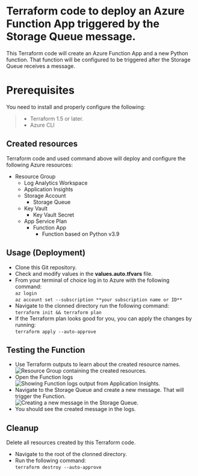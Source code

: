 
# Terraform code to deploy an Azure Function App triggered by the Storage Queue message.



This Terraform code will create an Azure Function App and a new Python function. That function will be configured to be triggered after the Storage Queue receives a message.




# Prerequisites



You need to install and properly configure the following:
>* Terraform 1.5 or later.
>* Azure CLI


## Created resources



Terraform code and used command above will deploy and configure the following Azure resources:

* Resource Group
  * Log Analytics Workspace
  * Application Insights
  * Storage Account
    * Storage Queue
  * Key Vault
    * Key Vault Secret
  * App Service Plan
    * Function App
      * Function based on Python v3.9


## Usage (Deployment)



- Clone this Git repository.
- Check and modify values in the **values.auto.tfvars** file.
- From your terminal of choice log in to Azure with the following command:\
```az login```\
```az account set --subscription **your subscription name or ID**```
- Navigate to the clonned directory run the following command:\
```terraform init && terraform plan```
- If the Terraform plan looks good for you, you can apply the changes by running:\
```terraform apply --auto-approve```



## Testing the Function
- Use Terraform outputs to learn about the created resource names.\
![Resource Group containing the created resources.](https://github.com/HovhannesHovakimyan/azure-function-app-terraform/blob/265753b4425f0110512733e9b60790f568689509/screenshots/ResourceGroup.png)
- Open the Function logs\
![Showing Function logs output from Application Insights.](https://github.com/HovhannesHovakimyan/azure-function-app-terraform/blob/265753b4425f0110512733e9b60790f568689509/screenshots/FunctionLogs.png)
- Navigate to the Storage Queue and create a new message. That will trigger the Function.\
![Creating a new message in the Storage Queue.](https://github.com/HovhannesHovakimyan/azure-function-app-terraform/blob/265753b4425f0110512733e9b60790f568689509/screenshots/StorageQueue.png)
- You should see the created message in the logs.








## Cleanup



Delete all resources created by this Terraform code.



- Navigate to the root of the clonned directory.
- Run the following command:\
```terraform destroy --auto-approve```